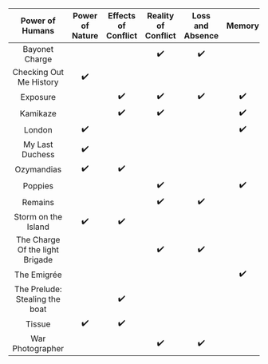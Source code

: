 |         Power of Humans         | Power of Nature | Effects of Conflict | Reality of Conflict | Loss and Absence | Memory | Anger | Guilt | Fear  | Pride | Identity | Individual Experiences |
| :-----------------------------: | :-------------: | :-----------------: | :-----------------: | :--------------: | :----: | :---: | :---: | :---: | :---: | :------: | :--------------------: |
|         Bayonet Charge          |                 |                     |         ✔️          |        ✔️        |        |       |       |       |  ✔️   |          |                        | ✔️ |
|     Checking Out Me History     |       ✔️        |                     |                     |                  |        |       |  ✔️   |       |       |          |           ✔️           |    |
|            Exposure             |                 |         ✔️          |         ✔️          |        ✔️        |   ✔️   |       |       |       |       |          |                        |    |
|            Kamikaze             |                 |         ✔️          |         ✔️          |                  |   ✔️   |  ✔️   |       |       |       |          |           ✔️           | ✔️ |
|             London              |       ✔️        |                     |                     |                  |   ✔️   |       |  ✔️   |       |       |          |                        | ✔️ |
|         My Last Duchess         |       ✔️        |                     |                     |                  |        |  ✔️   |       |       |       |    ✔️    |           ✔️           |    |
|           Ozymandias            |       ✔️        |         ✔️          |                     |                  |        |       |       |       |       |    ✔️    |                        |    |
|             Poppies             |                 |                     |         ✔️          |                  |   ✔️   |  ✔️   |       |       |  ✔️   |          |           ✔️           | ✔️ |
|             Remains             |                 |                     |         ✔️          |        ✔️        |        |  ✔️   |       |  ✔️   |       |          |                        | ✔️ |
|       Storm on the Island       |       ✔️        |         ✔️          |                     |                  |        |       |       |       |  ✔️   |          |                        |    |
| The Charge Of the light Brigade |                 |                     |         ✔️          |        ✔️        |        |       |       |       |       |          |           ✔️           |    |
|           The Emigrée           |                 |                     |                     |                  |   ✔️   |  ✔️   |       |       |       |          |           ✔️           | ✔️ |
| The Prelude: Stealing the boat  |                 |         ✔️          |                     |                  |        |  ✔️   |       |       |  ✔️   |    ✔️    |                        | ✔️ |
|             Tissue              |       ✔️        |         ✔️          |                     |                  |        |       |       |       |       |          |           ✔️           |    |
|        War Photographer         |                 |                     |         ✔️          |        ✔️        |        |  ✔️   |  ✔️   |  ✔️   |       |          |                        | ✔️ |
